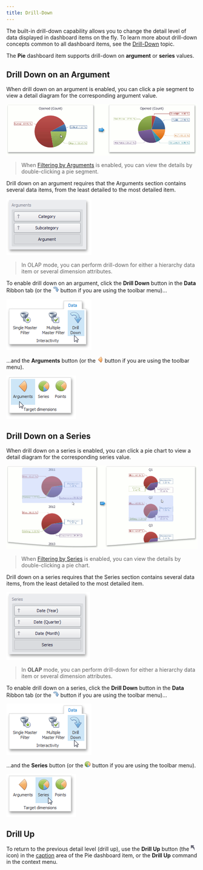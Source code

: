 ```yaml
---
title: Drill-Down
---
```

The built-in drill-down capability allows you to change the detail level of data displayed in dashboard items on the fly. To learn more about drill-down concepts common to all dashboard items, see the [Drill-Down](../../../../../../dashboard-for-desktop/articles/dashboard-designer/interactivity/drill-down.md) topic.

The **Pie** dashboard item supports drill-down on **argument** or **series** values.

## Drill Down on an Argument
When drill down on an argument is enabled, you can click a pie segment to view a detail diagram for the corresponding argument value.

![Anim_Pies_DrillDownOnArguments](../../../../../images/Img19909.png)

> When [Filtering by Arguments](../../../../../../dashboard-for-desktop/articles/dashboard-designer/designing-dashboard-items/pies/interactivity/master-filtering.md) is enabled, you can view the details by double-clicking a pie segment.

Drill down on an argument requires that the Arguments section contains several data items, from the least detailed to the most detailed item.

![Pies_Interactivity_DrillDown_Arguments_DataItems](../../../../../images/Img19972.png)

> In OLAP mode, you can perform drill-down for either a hierarchy data item or several dimension attributes.

To enable drill down on an argument, click the **Drill Down** button in the **Data** Ribbon tab (or the ![Chart_Interactivity_DrillDown_Toolbar](../../../../../images/Img21873.png) button if you are using the toolbar menu)...

![Chart_Interactivity_DrillDown_Ribbon](../../../../../images/Img21872.png)

...and the **Arguments** button (or the ![Pies_Interactivity_MasterFilter_Arguments_Toolbar](../../../../../images/Img19919.png) button if you are using the toolbar menu).

![Pies_Interactivity_MasterFilter_Arguments_Ribbon](../../../../../images/Img19915.png)

## Drill Down on a Series
When drill down on a series is enabled, you can click a pie chart to view a detail diagram for the corresponding series value.

![Anim_Pies_DrillDownOnSeries](../../../../../images/Img19910.png)

> When [Filtering by Series](../../../../../../dashboard-for-desktop/articles/dashboard-designer/designing-dashboard-items/pies/interactivity/master-filtering.md) is enabled, you can view the details by double-clicking a pie chart.

Drill down on a series requires that the Series section contains several data items, from the least detailed to the most detailed item.

![Pies_Interactivity_DrillDown_Series_DataItems](../../../../../images/Img19973.png)

> In **OLAP** mode, you can perform drill-down for either a hierarchy data item or several dimension attributes.

To enable drill down on a series, click the **Drill Down** button in the **Data** Ribbon tab (or the ![Chart_Interactivity_DrillDown_Toolbar](../../../../../images/Img21873.png) button if you are using the toolbar menu)...

![Chart_Interactivity_DrillDown_Ribbon](../../../../../images/Img21872.png)

...and the **Series** button (or the ![Pies_Interactivity_MasterFilter_Series_Toolbar](../../../../../images/Img19920.png) button if you are using the toolbar menu).

![Pies_Interactivity_MasterFilter_Series_Ribbon](../../../../../images/Img19916.png)

## Drill Up
To return to the previous detail level (drill up), use the **Drill Up** button (the ![DrillDown_DrillUpArrow](../../../../../images/Img18627.png) icon) in the [caption](../../../../../../dashboard-for-desktop/articles/dashboard-designer/dashboard-layout/dashboard-item-caption.md) area of the Pie dashboard item, or the **Drill Up** command in the context menu.